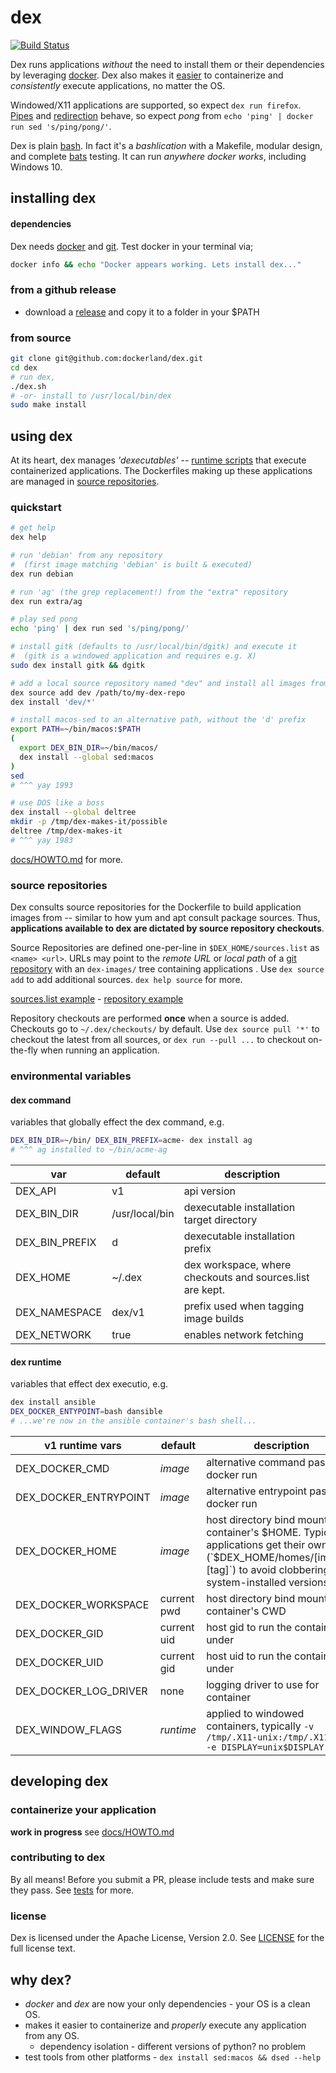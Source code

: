# dex

[![Build Status](https://travis-ci.org/dockerland/dex.svg?branch=master)](https://travis-ci.org/dockerland/dex)

Dex runs applications _without_ the need to install them or their dependencies by leveraging [docker](https://www.docker.com/). Dex also makes it [easier](docs/HOWTO.md#containerize-your-application) to containerize and _consistently_ execute
applications, no matter the OS.

Windowed/X11 applications are supported, so expect `dex run firefox`. [Pipes](https://en.wikipedia.org/wiki/Redirection_%28computing%29#Piping)
and [redirection](https://en.wikipedia.org/wiki/Redirection_%28computing%29) behave, so expect _pong_ from `echo 'ping' | docker run sed 's/ping/pong/'`.

Dex is plain [bash](https://www.gnu.org/software/bash/manual/bash.html). In fact
it's a _bashlication_ with a Makefile, modular design, and complete [bats](https://github.com/sstephenson/bats) testing. It can run
_anywhere docker works_, including Windows 10.

## installing dex

#### dependencies

Dex needs [docker](https://www.docker.com/) and [git](https://git-scm.com/). Test
docker in your terminal via;
```sh
docker info && echo "Docker appears working. Lets install dex..."
```

### from a github release

* download a [release](https://github.com/dockerland/dex/releases/) and copy it to a folder in your $PATH

### from source

```sh
git clone git@github.com:dockerland/dex.git
cd dex
# run dex,
./dex.sh
# -or- install to /usr/local/bin/dex
sudo make install
```

## using dex

At its heart, dex manages _'dexecutables'_ -- [runtime scripts](docs/v1-runtime.md) that execute
containerized applications. The Dockerfiles making up these applications
are managed in [source repositories](#source-repositories).


### quickstart

```sh
# get help
dex help

# run 'debian' from any repository
#  (first image matching 'debian' is built & executed)
dex run debian

# run 'ag' (the grep replacement!) from the "extra" repository
dex run extra/ag

# play sed pong
echo 'ping' | dex run sed 's/ping/pong/'

# install gitk (defaults to /usr/local/bin/dgitk) and execute it
#  (gitk is a windowed application and requires e.g. X)
sudo dex install gitk && dgitk

# add a local source repository named "dev" and install all images from it
dex source add dev /path/to/my-dex-repo
dex install 'dev/*'

# install macos-sed to an alternative path, without the 'd' prefix
export PATH=~/bin/macos:$PATH
(
  export DEX_BIN_DIR=~/bin/macos/
  dex install --global sed:macos
)
sed
# ^^^ yay 1993

# use DOS like a boss
dex install --global deltree
mkdir -p /tmp/dex-makes-it/possible
deltree /tmp/dex-makes-it
# ^^^ yay 1983
```

[docs/HOWTO.md](docs/HOWTO.md) for more.

### source repositories

Dex consults source repositories for the Dockerfile to build application images from --
similar to how yum and apt consult package sources. Thus,
__applications available to dex are dictated by source repository checkouts__.

Source Repositories are defined one-per-line in `$DEX_HOME/sources.list` as `<name> <url>`. URLs may point to the  _remote URL_ or _local path_ of a [git repository](https://git-scm.com/) with an `dex-images/` tree containing applications . Use `dex source add` to add additional sources. `dex help source` for more.

[sources.list example](sources.list) - [repository example](https://github.com/dockerland/dex-dockerfiles-core)

Repository checkouts are performed __once__ when a source is added. Checkouts go to `~/.dex/checkouts/` by default. Use `dex source pull '*'` to checkout the latest from all sources, or `dex run --pull ...` to checkout on-the-fly when running an application.


### environmental variables

#### dex command

variables that globally effect the dex command, e.g.

```sh
DEX_BIN_DIR=~/bin/ DEX_BIN_PREFIX=acme- dex install ag
# ^^^ ag installed to ~/bin/acme-ag
```

var | default | description
--- | --- | ---
DEX_API | v1 | api version
DEX_BIN_DIR | /usr/local/bin | dexecutable installation target directory
DEX_BIN_PREFIX | d | dexecutable installation prefix
DEX_HOME | ~/.dex | dex workspace, where checkouts and sources.list are kept.
DEX_NAMESPACE | dex/v1 | prefix used when tagging image builds
DEX_NETWORK| true | enables network fetching


#### dex runtime

variables that effect dex executio, e.g.

```sh
dex install ansible
DEX_DOCKER_ENTYPOINT=bash dansible
# ...we're now in the ansible container's bash shell...
```


v1 runtime vars | default | description
--- | --- | ---
DEX_DOCKER_CMD | _image_  | alternative command passed to docker run
DEX_DOCKER_ENTRYPOINT | _image_  |  alternative entrypoint passed to docker run
DEX_DOCKER_HOME | _image_  | host directory bind mounted as container's $HOME. Typically applications get their own home (`$DEX_HOME/homes/[image]-[tag]`) to avoid clobbering system-installed versions.
DEX_DOCKER_WORKSPACE | current pwd |  host directory bind mounted as container's CWD
DEX_DOCKER_GID| current uid | host gid to run the container under
DEX_DOCKER_UID| current gid | host uid to run the container under
DEX_DOCKER_LOG_DRIVER | none | logging driver to use for container
DEX_WINDOW_FLAGS | _runtime_ | applied to windowed containers, typically `-v /tmp/.X11-unix:/tmp/.X11-unix -e DISPLAY=unix$DISPLAY`

## developing dex

### containerize your application

**work in progress** see [docs/HOWTO.md](docs/HOWTO.md#containerize-your-application)

### contributing to dex

By all means! Before you submit a PR, please include tests and make sure
they pass. See [tests](tests/) for more.

### license

Dex is licensed under the Apache License, Version 2.0.
See [LICENSE](LICENSE) for the full license text.

## why dex?

* _docker_ and _dex_ are now your only dependencies - your OS is a clean OS.
* makes it easier to containerize and _properly_ execute any application from any OS.
  * dependency isolation - different versions of python? no problem
* test tools from other platforms - `dex install sed:macos && dsed --help`
